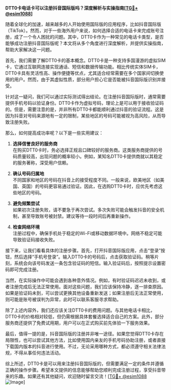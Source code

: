 **DTT0卡电话卡可以注册抖音国际版吗？深度解析与实操指南[[TG💪+ @esim1088](https://t.me/s/esim1088)]**

随着全球化的加速，越来越多的人开始使用国际版的应用程序，比如抖音国际版（TikTok）。然而，对于一些海外用户来说，如何选择合适的电话卡来完成账号注册，成了一个令人困扰的问题。其中，DTT0卡作为一种常见的电话卡类型，是否能够成功注册抖音国际版呢？本文将从多个角度进行深度解析，并提供实操指南，帮助大家解决这一问题。

首先，我们需要了解DTT0卡的基本概念。DTT0卡是一种支持多国漫游的虚拟SIM卡，它通过互联网连接实现通话、短信和数据传输功能。相比传统实体SIM卡，DTT0卡具有灵活性高、操作便捷等优点，尤其适合经常需要在多个国家间切换使用的用户。然而，由于其虚拟性质，部分用户担心它是否能被抖音国际版识别并接受。

针对这一疑问，我们可以通过实际测试得出结论。在注册抖音国际版时，通常需要提供手机号码以验证身份。DTT0卡作为虚拟号码，理论上是可以用于接收验证码的。但是，需要注意的是，并非所有DTT0卡都能顺利通过抖音的验证流程。这是因为抖音对号码来源地有一定的限制，某些地区的号码可能被视为高风险，从而导致注册失败。

那么，如何提高成功率呢？以下是一些实用建议：

1. **选择信誉良好的服务商**  
   在购买DTT0卡时，务必选择正规且口碑较好的服务商。这类服务商提供的号码质量较高，出现问题的概率较小。例如，某知名DTT0卡提供商就以其稳定的服务著称，深受用户信赖。

2. **确认号码归属地**  
   不同国家和地区的号码在抖音上的接受程度不同。一般来说，欧美地区（如美国、英国）的号码更容易通过验证。因此，在选购DTT0卡时，应优先考虑这些地区的号码。

3. **避免频繁尝试**  
   如果初次注册失败，请不要急于再次尝试。多次失败可能会触发抖音的安全机制，甚至导致账号被封禁。建议等待一段时间后再重新操作。

4. **检查网络环境**  
   注册过程中，确保手机处于稳定的Wi-Fi或移动数据环境中。网络不稳定可能导致验证码接收失败。

接下来，让我们看看具体的注册步骤。首先，打开抖音国际版应用，点击“登录”按钮，然后选择“手机号登录”。输入DTT0卡的号码后，点击获取验证码。稍等片刻，系统会向该号码发送一条包含验证码的短信。输入验证码后，按照提示设置密码即可完成注册。

当然，在实际操作中可能会遇到各种意外情况。例如，有时验证码迟迟未收到，或者注册完成后无法正常使用。面对这些问题，我们应该保持冷静，逐一排查原因。如果是验证码未到，可以尝试更换其他设备重新发送；如果注册后无法正常使用，则可能是账号被误判为异常，此时可以联系客服寻求帮助。

除了上述内容外，我们还应该关注DTT0卡的费用问题。与其他电话卡相比，DTT0卡的价格相对较低，但仍需根据具体套餐选择适合自己的方案。此外，部分服务商还提供了免费试用期，用户可以在正式购买前先体验一下服务效果。

最后，值得一提的是，抖音国际版的注册并非唯一途径。如果您觉得DTT0卡存在局限性，也可以尝试其他方法，比如使用国内亲友的手机号码协助注册，或者直接下载国内版本的抖音进行使用。不过，无论采用哪种方式，都必须遵守相关法律法规，不得从事任何违法活动。

综上所述，DTT0卡是可以用来注册抖音国际版的，但需要满足一定的条件并遵循正确的操作步骤。希望本文提供的信息能够帮助您顺利完成注册过程，享受抖音带来的乐趣。如果还有其他疑问，欢迎随时留言交流！[[TG💪+ @esim1088](https://t.me/s/esim1088) ![Image](https://i.postimg.cc/4NQfJmqS/Snipaste-2025-05-13-00-14-12.png)]